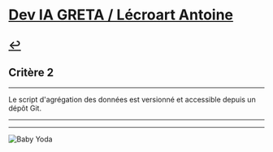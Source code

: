 
# [Dev IA GRETA / Lécroart Antoine](https://github.com/Dev-IA-2024/antoine.lecroart)

[↩️](..)
---

## Critère 2

---

Le script d'agrégation des données est versionné et accessible depuis un dépôt Git.

---
---
![Baby Yoda](https://images3.alphacoders.com/110/1108129.jpg)
